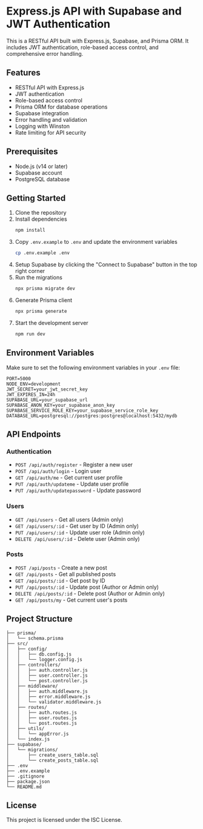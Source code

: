 # Express.js API with Supabase and JWT Authentication

This is a RESTful API built with Express.js, Supabase, and Prisma ORM. It includes JWT authentication, role-based access control, and comprehensive error handling.

## Features

- RESTful API with Express.js
- JWT authentication
- Role-based access control
- Prisma ORM for database operations
- Supabase integration
- Error handling and validation
- Logging with Winston
- Rate limiting for API security

## Prerequisites

- Node.js (v14 or later)
- Supabase account
- PostgreSQL database

## Getting Started

1. Clone the repository
2. Install dependencies
   ```bash
   npm install
   ```
3. Copy `.env.example` to `.env` and update the environment variables
   ```bash
   cp .env.example .env
   ```
4. Setup Supabase by clicking the "Connect to Supabase" button in the top right corner
5. Run the migrations
   ```bash
   npx prisma migrate dev
   ```
6. Generate Prisma client
   ```bash
   npx prisma generate
   ```
7. Start the development server
   ```bash
   npm run dev
   ```

## Environment Variables

Make sure to set the following environment variables in your `.env` file:

```
PORT=5000
NODE_ENV=development
JWT_SECRET=your_jwt_secret_key
JWT_EXPIRES_IN=24h
SUPABASE_URL=your_supabase_url
SUPABASE_ANON_KEY=your_supabase_anon_key
SUPABASE_SERVICE_ROLE_KEY=your_supabase_service_role_key
DATABASE_URL=postgresql://postgres:postgres@localhost:5432/mydb
```

## API Endpoints

### Authentication

- `POST /api/auth/register` - Register a new user
- `POST /api/auth/login` - Login user
- `GET /api/auth/me` - Get current user profile
- `PUT /api/auth/updateme` - Update user profile
- `PUT /api/auth/updatepassword` - Update password

### Users

- `GET /api/users` - Get all users (Admin only)
- `GET /api/users/:id` - Get user by ID (Admin only)
- `PUT /api/users/:id` - Update user role (Admin only)
- `DELETE /api/users/:id` - Delete user (Admin only)

### Posts

- `POST /api/posts` - Create a new post
- `GET /api/posts` - Get all published posts
- `GET /api/posts/:id` - Get post by ID
- `PUT /api/posts/:id` - Update post (Author or Admin only)
- `DELETE /api/posts/:id` - Delete post (Author or Admin only)
- `GET /api/posts/my` - Get current user's posts

## Project Structure

```
├── prisma/
│   └── schema.prisma
├── src/
│   ├── config/
│   │   ├── db.config.js
│   │   └── logger.config.js
│   ├── controllers/
│   │   ├── auth.controller.js
│   │   ├── user.controller.js
│   │   └── post.controller.js
│   ├── middleware/
│   │   ├── auth.middleware.js
│   │   ├── error.middleware.js
│   │   └── validator.middleware.js
│   ├── routes/
│   │   ├── auth.routes.js
│   │   ├── user.routes.js
│   │   └── post.routes.js
│   ├── utils/
│   │   └── appError.js
│   └── index.js
├── supabase/
│   └── migrations/
│       ├── create_users_table.sql
│       └── create_posts_table.sql
├── .env
├── .env.example
├── .gitignore
├── package.json
└── README.md
```

## License

This project is licensed under the ISC License.